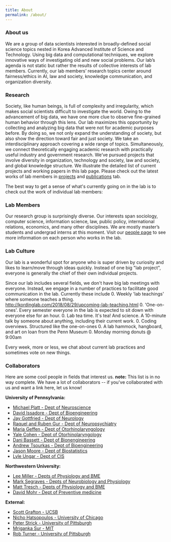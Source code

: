 ```yaml
---
title: About
permalink: /about/
---
```


### About us
We are a group of data scientists interested in broadly-defined social science topics nested in Korea Advanced Institute of Science and Technology. Using big data and computational techniques, we explore innovative ways of investigating old and new social problems. Our lab’s agenda is not static but rather the results of collective interests of lab members. Currently, our lab members’ research topics center around fairness/ethics in AI, law and society, knowledge communication, and organization diversity.

### Research
Society, like human beings, is full of complexity and irregularity, which makes social scientists difficult to investigate the world. Owing to the advancement of big data, we have one more clue to observe fine-grained human behavior through this lens. Our lab maximizes this opportunity by collecting and analyzing big data that were not for academic purposes before. By doing so, we not only expand the understanding of society, but also show the direction toward fair and just society. 
We take an interdisciplinary approach covering a wide range of topics. Simultaneously, we connect theoretically engaging academic research with practically useful industry and government research. We’ve pursued projects that involve diversity in organization, technology and society, law and society, and global knowledge structure.
We illustrate the detailed list of current projects and working papers in this lab page. Please check out the latest works of lab members in [projects](https://thecomputationalsociologylab.github.io/project/) and [publications](https://thecomputationalsociologylab.github.io/publication/) tab.

The best way to get a sense of what's currently going on in the lab is to check out the work of individual lab members:

### Lab Members

Our research group is surprisingly diverse. Our interests span sociology, computer science, information science, law, public policy, international relations, economics, and many other disciplines. We are mostly master’s students and undergrad interns at this moment. Visit our [people page](https://thecomputationalsociologylab.github.io/people/) to see more information on each person who works in the lab.

### Lab Culture

Our lab is a wonderful spot for anyone who is super driven by curiosity and likes to learn/move through ideas quickly. Instead of one big "lab project", everyone is generally the chief of their own individual projects.

Since our lab includes several fields, we don't have big lab meetings with everyone. Instead, we engage in a number of practices to facilitate good communication in the lab. Currently these include
0. Weekly 'lab teachings' where someone teaches a thing. http://kordinglab.com/2018/08/29/upcoming-lab-teaching.html
0. 'One-on-ones'. Every semester everyone in the lab is expected to sit down with everyone else for an hour.
0. Lab tea time. It's tea! And science. A 10-minute talk by someone about anything, including their current work.
0. Coding overviews. Structured like the one-on-ones
0. A lab hammock, hangboard, and art on loan from the Penn Museum
0. Monday morning donuts @ 9:00am

Every week, more or less, we chat about current lab practices and sometimes vote on new things.

### Collaborators

Here are some cool people in fields that interest us. **note:** This list is in no way complete. We have a lot of collaborators -- if you've collaborated with us and want a link here, let us know!

**University of Pennsylvania:**
- [Michael Platt - Dept of Neuroscience](http://plattlabs.rocks/)
- [David Issadore - Dept of Bioengineering](http://cnt.upenn.edu/david-issadore)
- [Jay Gottfried - Dept of Neurology](http://labs.feinberg.northwestern.edu/gottfried/)
- [Raquel and Ruben Gur - Dept of Neuropsychiatry](http://www.med.upenn.edu/bbl/faculty-regur.html)
- [Maria Geffen - Dept of Otorhinolaryngology](https://geffenlab.weebly.com/)
- [Yale Cohen - Dept of Otorhinolaryngology](http://auditoryresearchlaboratory.weebly.com/)
- [Dani Bassett - Dept of Bionengineering](https://www.danisbassett.com/)
- [Andrew Tsourkas - Dept of Bioengineering](http://www.seas.upenn.edu/~atsourk/)
- [Jason Moore - Dept of Biostatistics](https://www.med.upenn.edu/apps/faculty/index.php/g275/p8803452)
- [Lyle Ungar - Dept of CIS](http://www.cis.upenn.edu/~ungar/)

**Northwestern University:**
- [Lee Miller - Depts of Physiology and BME](http://physio.northwestern.edu/)
- [Mark Segraves - Depts of Neurobiology and Physiology](http://www.neurobiology.northwestern.edu/people/core-faculty/mark-segraves.html)
- [Matt Tresch - Depts of Physiology and BME](http://www.mccormick.northwestern.edu/biomedical/)
- [David Mohr - Dept of Preventive medicine](http://www.feinberg.northwestern.edu/faculty-profiles/az/profile.html?xid=17234)


**External:**

- [Scott Grafton - UCSB](https://www.psych.ucsb.edu/people/faculty/grafton)
- [Nicho Hatsopoulos - University of Chicago](http://pondside.uchicago.edu/oba/faculty/Hatsopoulos/lab/)
- [Peter Strick - University of Pittsburgh](http://www.cnbc.cmu.edu/faculty/strick-peter-l/view-details)
- [Mriganka Sur - MIT](http://surlab.mit.edu/)
- [Rob Turner - University of Pittsburgh](http://www.neurobio.pitt.edu/faculty/turner.htm)
